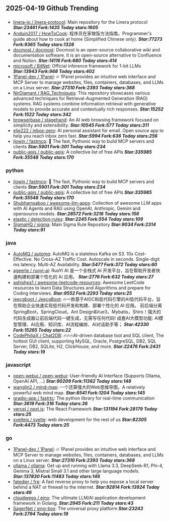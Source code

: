 ## 2025-04-19 Github Trending

### 
* [linera-io / linera-protocol](https://github.com/linera-io/linera-protocol): Main repository for the Linera protocol ***Star:23461 Fork:1435 Today stars:1605***
* [Anduin2017 / HowToCook](https://github.com/Anduin2017/HowToCook): 程序员在家做饭方法指南。Programmer's guide about how to cook at home (Simplified Chinese only). ***Star:77273 Fork:9365 Today stars:1328***
* [docmost / docmost](https://github.com/docmost/docmost): Docmost is an open-source collaborative wiki and documentation software. It is an open-source alternative to Confluence and Notion. ***Star:14116 Fork:680 Today stars:414***
* [microsoft / BitNet](https://github.com/microsoft/BitNet): Official inference framework for 1-bit LLMs ***Star:13943 Fork:968 Today stars:402***
* [1Panel-dev / 1Panel](https://github.com/1Panel-dev/1Panel): 🔥 1Panel provides an intuitive web interface and MCP Server to manage websites, files, containers, databases, and LLMs on a Linux server. ***Star:27310 Fork:2393 Today stars:368***
* [NirDiamant / RAG_Techniques](https://github.com/NirDiamant/RAG_Techniques): This repository showcases various advanced techniques for Retrieval-Augmented Generation (RAG) systems. RAG systems combine information retrieval with generative models to provide accurate and contextually rich responses. ***Star:15252 Fork:1522 Today stars:342***
* [browserbase / stagehand](https://github.com/browserbase/stagehand): An AI web browsing framework focused on simplicity and extensibility. ***Star:10545 Fork:577 Today stars:311***
* [elie222 / inbox-zero](https://github.com/elie222/inbox-zero): AI personal assistant for email. Open source app to help you reach inbox zero fast. ***Star:5994 Fork:636 Today stars:256***
* [jlowin / fastmcp](https://github.com/jlowin/fastmcp): 🚀 The fast, Pythonic way to build MCP servers and clients ***Star:5901 Fork:301 Today stars:234***
* [public-apis / public-apis](https://github.com/public-apis/public-apis): A collective list of free APIs ***Star:335985 Fork:35548 Today stars:170***

### python
* [jlowin / fastmcp](https://github.com/jlowin/fastmcp): 🚀 The fast, Pythonic way to build MCP servers and clients ***Star:5901 Fork:301 Today stars:234***
* [public-apis / public-apis](https://github.com/public-apis/public-apis): A collective list of free APIs ***Star:335985 Fork:35548 Today stars:170***
* [Shubhamsaboo / awesome-llm-apps](https://github.com/Shubhamsaboo/awesome-llm-apps): Collection of awesome LLM apps with AI Agents and RAG using OpenAI, Anthropic, Gemini and opensource models. ***Star:28572 Fork:3216 Today stars:156***
* [elastic / detection-rules](https://github.com/elastic/detection-rules):  ***Star:2245 Fork:554 Today stars:109***
* [SigmaHQ / sigma](https://github.com/SigmaHQ/sigma): Main Sigma Rule Repository ***Star:9034 Fork:2314 Today stars:91***

### java
* [AutoMQ / automq](https://github.com/AutoMQ/automq): AutoMQ is a stateless Kafka on S3. 10x Cost-Effective. No Cross-AZ Traffic Cost. Autoscale in seconds. Single-digit ms latency. Multi-AZ Availability. ***Star:5477 Fork:372 Today stars:60***
* [ageerle / ruoyi-ai](https://github.com/ageerle/ruoyi-ai): RuoYi AI 是一个全栈式 AI 开发平台，旨在帮助开发者快速构建和部署个性化的 AI 应用。 ***Star:2776 Fork:632 Today stars:27***
* [ashishps1 / awesome-leetcode-resources](https://github.com/ashishps1/awesome-leetcode-resources): Awesome LeetCode resources to learn Data Structures and Algorithms and prepare for Coding Interviews. ***Star:9552 Fork:2293 Today stars:25***
* [jeecgboot / JeecgBoot](https://github.com/jeecgboot/JeecgBoot): 🔥一款基于AIGC和低代码引擎的AI低代码平台，旨在帮助企业快速实现低代码开发和构建、部署个性化的 AI 应用。 前后端分离 SpringBoot，SpringCloud，Ant Design&Vue3，Mybatis，Shiro！强大的代码生成器让前后端代码一键生成，无需写任何代码! 成套AI大模型功能: AI模型管理、AI应用、知识库、AI流程编排、AI对话助手等； ***Star:42330 Fork:15265 Today stars:22***
* [CodePhiliaX / Chat2DB](https://github.com/CodePhiliaX/Chat2DB): 🔥🔥🔥AI-driven database tool and SQL client, The hottest GUI client, supporting MySQL, Oracle, PostgreSQL, DB2, SQL Server, DB2, SQLite, H2, ClickHouse, and more. ***Star:22476 Fork:2431 Today stars:19***

### javascript
* [open-webui / open-webui](https://github.com/open-webui/open-webui): User-friendly AI Interface (Supports Ollama, OpenAI API, ...) ***Star:90209 Fork:11362 Today stars:148***
* [wanglin2 / mind-map](https://github.com/wanglin2/mind-map): 一个还算强大的Web思维导图。A relatively powerful web mind map. ***Star:8541 Fork:1204 Today stars:145***
* [gradio-app / fastrtc](https://github.com/gradio-app/fastrtc): The python library for real-time communication ***Star:3619 Fork:316 Today stars:36***
* [vercel / next.js](https://github.com/vercel/next.js): The React Framework ***Star:131194 Fork:28179 Today stars:25***
* [sveltejs / svelte](https://github.com/sveltejs/svelte): web development for the rest of us ***Star:82305 Fork:4473 Today stars:25***

### go
* [1Panel-dev / 1Panel](https://github.com/1Panel-dev/1Panel): 🔥 1Panel provides an intuitive web interface and MCP Server to manage websites, files, containers, databases, and LLMs on a Linux server. ***Star:27310 Fork:2393 Today stars:368***
* [ollama / ollama](https://github.com/ollama/ollama): Get up and running with Llama 3.3, DeepSeek-R1, Phi-4, Gemma 3, Mistral Small 3.1 and other large language models. ***Star:137830 Fork:11483 Today stars:146***
* [fatedier / frp](https://github.com/fatedier/frp): A fast reverse proxy to help you expose a local server behind a NAT or firewall to the internet. ***Star:92814 Fork:13924 Today stars:46***
* [cloudwego / eino](https://github.com/cloudwego/eino): The ultimate LLM/AI application development framework in Golang. ***Star:2945 Fork:211 Today stars:43***
* [SagerNet / sing-box](https://github.com/SagerNet/sing-box): The universal proxy platform ***Star:23243 Fork:2794 Today stars:19***
